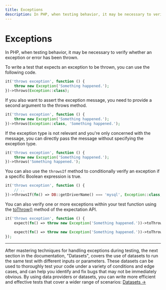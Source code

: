 ```yaml
---
title: Exceptions
description: In PHP, when testing behavior, it may be necessary to verify whether an exception or error has been thrown.
---
```


# Exceptions

In PHP, when testing behavior, it may be necessary to verify whether an exception or error has been thrown.

To write a test that expects an exception to be thrown, you can use the following code.

```php
it('throws exception', function () {
    throw new Exception('Something happened.');
})->throws(Exception::class);
```

If you also want to assert the exception message, you need to provide a second argument to the throws method.

```php
it('throws exception', function () {
    throw new Exception('Something happened.');
})->throws(Exception::class, 'Something happened.');
```

If the exception type is not relevant and you're only concerned with the message, you can directly pass the message without specifying the exception type.

```php
it('throws exception', function () {
    throw new Exception('Something happened.');
})->throws('Something happened.');
```

You can also use the `throwsIf` method to conditionally verify an exception if a specific Boolean expression is true.
```php
it('throws exception', function () {
    // ..
})->throwsIf(fn() => DB::getDriverName() === 'mysql', Exception::class, 'MySQL is not supported.');
```

You can also verify one or more exceptions within your test function using the [toThrow()](/docs/expectations#expect-toThrow) method of the expectation API.

```php
it('throws exception', function () {
    expect(fn() => throw new Exception('Something happened.'))->toThrow(Exception::class);

    expect(fn() => throw new Exception('Something happened.'))->toThrow(Exception::class);
});
```

---

After mastering techniques for handling exceptions during testing, the next section in the documentation, "Datasets", covers the use of datasets to run the same test with different inputs or parameters. These datasets can be used to thoroughly test your code under a variety of conditions and edge cases, and can help you identify and fix bugs that may not be immediately obvious. By using data providers or datasets, you can write more efficient and effective tests that cover a wider range of scenarios: [Datasets →](/docs/datasets)
